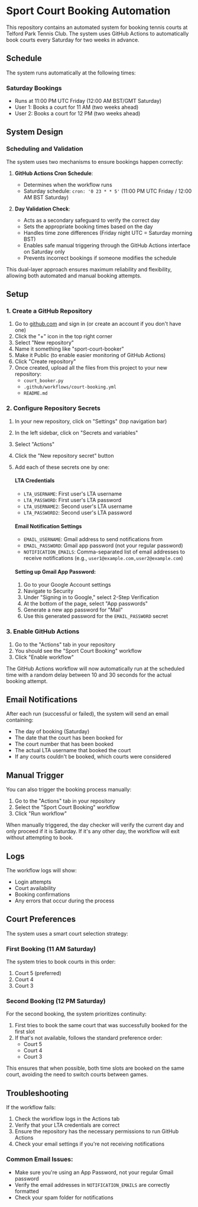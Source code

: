 # Sport Court Booking Automation

This repository contains an automated system for booking tennis courts at Telford Park Tennis Club. The system uses GitHub Actions to automatically book courts every Saturday for two weeks in advance.

## Schedule

The system runs automatically at the following times:

### Saturday Bookings
- Runs at 11:00 PM UTC Friday (12:00 AM BST/GMT Saturday) 
- User 1: Books a court for 11 AM (two weeks ahead)
- User 2: Books a court for 12 PM (two weeks ahead)

## System Design

### Scheduling and Validation
The system uses two mechanisms to ensure bookings happen correctly:

1. **GitHub Actions Cron Schedule**:
   - Determines when the workflow runs
   - Saturday schedule: `cron: '0 23 * * 5'` (11:00 PM UTC Friday / 12:00 AM BST Saturday)

2. **Day Validation Check**:
   - Acts as a secondary safeguard to verify the correct day
   - Sets the appropriate booking times based on the day
   - Handles time zone differences (Friday night UTC = Saturday morning BST)
   - Enables safe manual triggering through the GitHub Actions interface on Saturday only
   - Prevents incorrect bookings if someone modifies the schedule

This dual-layer approach ensures maximum reliability and flexibility, allowing both automated and manual booking attempts.

## Setup

### 1. Create a GitHub Repository
1. Go to [github.com](https://github.com) and sign in (or create an account if you don't have one)
2. Click the "+" icon in the top right corner
3. Select "New repository"
4. Name it something like "sport-court-booker"
5. Make it Public (to enable easier monitoring of GitHub Actions)
6. Click "Create repository"
7. Once created, upload all the files from this project to your new repository:
   - `court_booker.py`
   - `.github/workflows/court-booking.yml`
   - `README.md`

### 2. Configure Repository Secrets
1. In your new repository, click on "Settings" (top navigation bar)
2. In the left sidebar, click on "Secrets and variables"
3. Select "Actions"
4. Click the "New repository secret" button
5. Add each of these secrets one by one:

   #### LTA Credentials
   - `LTA_USERNAME`: First user's LTA username
   - `LTA_PASSWORD`: First user's LTA password
   - `LTA_USERNAME2`: Second user's LTA username
   - `LTA_PASSWORD2`: Second user's LTA password

   #### Email Notification Settings
   - `EMAIL_USERNAME`: Gmail address to send notifications from
   - `EMAIL_PASSWORD`: Gmail app password (not your regular password)
   - `NOTIFICATION_EMAILS`: Comma-separated list of email addresses to receive notifications (e.g., `user1@example.com,user2@example.com`)

   #### Setting up Gmail App Password:
   1. Go to your Google Account settings
   2. Navigate to Security
   3. Under "Signing in to Google," select 2-Step Verification
   4. At the bottom of the page, select "App passwords"
   5. Generate a new app password for "Mail"
   6. Use this generated password for the `EMAIL_PASSWORD` secret

### 3. Enable GitHub Actions
1. Go to the "Actions" tab in your repository
2. You should see the "Sport Court Booking" workflow
3. Click "Enable workflow"

The GitHub Actions workflow will now automatically run at the scheduled time with a random delay between 10 and 30 seconds for the actual booking attempt.

## Email Notifications

After each run (successful or failed), the system will send an email containing:
- The day of booking (Saturday)
- The date that the court has been booked for
- The court number that has been booked
- The actual LTA username that booked the court
- If any courts couldn't be booked, which courts were considered

## Manual Trigger

You can also trigger the booking process manually:
1. Go to the "Actions" tab in your repository
2. Select the "Sport Court Booking" workflow
3. Click "Run workflow"

When manually triggered, the day checker will verify the current day and only proceed if it is Saturday. If it's any other day, the workflow will exit without attempting to book.

## Logs

The workflow logs will show:
- Login attempts
- Court availability
- Booking confirmations
- Any errors that occur during the process

## Court Preferences

The system uses a smart court selection strategy:

### First Booking (11 AM Saturday)
The system tries to book courts in this order:
1. Court 5 (preferred)
2. Court 4
3. Court 3

### Second Booking (12 PM Saturday)
For the second booking, the system prioritizes continuity:
1. First tries to book the same court that was successfully booked for the first slot
2. If that's not available, follows the standard preference order:
   - Court 5
   - Court 4
   - Court 3

This ensures that when possible, both time slots are booked on the same court, avoiding the need to switch courts between games.

## Troubleshooting

If the workflow fails:
1. Check the workflow logs in the Actions tab
2. Verify that your LTA credentials are correct
3. Ensure the repository has the necessary permissions to run GitHub Actions
4. Check your email settings if you're not receiving notifications

### Common Email Issues:
- Make sure you're using an App Password, not your regular Gmail password
- Verify the email addresses in `NOTIFICATION_EMAILS` are correctly formatted
- Check your spam folder for notifications 